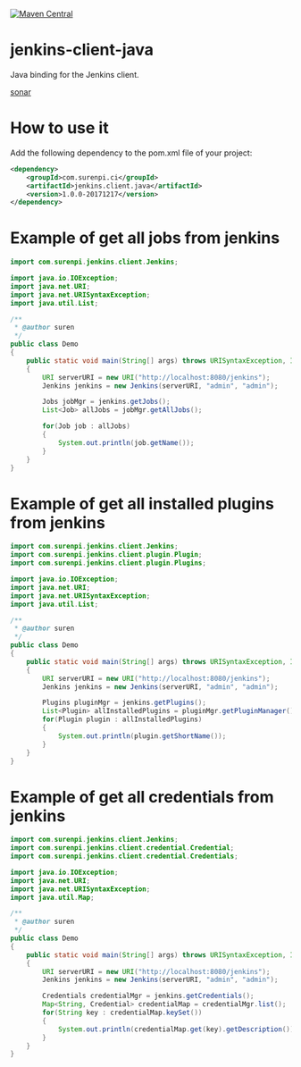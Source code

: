 [![Maven Central](https://maven-badges.herokuapp.com/maven-central/com.surenpi/jenkins.client.java/badge.svg)](https://maven-badges.herokuapp.com/maven-central/com.surenpi/jenkins.client.java)

# jenkins-client-java

Java binding for the Jenkins client.

[sonar](https://sonarcloud.io/dashboard?id=com.surenpi.ci%3Ajenkins.client.java)

# How to use it

Add the following dependency to the pom.xml file of your project:

```xml
<dependency>
    <groupId>com.surenpi.ci</groupId>
    <artifactId>jenkins.client.java</artifactId>
    <version>1.0.0-20171217</version>
</dependency>
```
# Example of get all jobs from jenkins

```java
import com.surenpi.jenkins.client.Jenkins;

import java.io.IOException;
import java.net.URI;
import java.net.URISyntaxException;
import java.util.List;

/**
 * @author suren
 */
public class Demo
{
    public static void main(String[] args) throws URISyntaxException, IOException
    {
        URI serverURI = new URI("http://localhost:8080/jenkins");
        Jenkins jenkins = new Jenkins(serverURI, "admin", "admin");

        Jobs jobMgr = jenkins.getJobs();
        List<Job> allJobs = jobMgr.getAllJobs();

        for(Job job : allJobs)
        {
            System.out.println(job.getName());
        }
    }
}
```

# Example of get all installed plugins from jenkins

```java
import com.surenpi.jenkins.client.Jenkins;
import com.surenpi.jenkins.client.plugin.Plugin;
import com.surenpi.jenkins.client.plugin.Plugins;

import java.io.IOException;
import java.net.URI;
import java.net.URISyntaxException;
import java.util.List;

/**
 * @author suren
 */
public class Demo
{
    public static void main(String[] args) throws URISyntaxException, IOException
    {
        URI serverURI = new URI("http://localhost:8080/jenkins");
        Jenkins jenkins = new Jenkins(serverURI, "admin", "admin");

        Plugins pluginMgr = jenkins.getPlugins();
        List<Plugin> allInstalledPlugins = pluginMgr.getPluginManager().getPlugins();
        for(Plugin plugin : allInstalledPlugins)
        {
            System.out.println(plugin.getShortName());
        }
    }
}
```

# Example of get all credentials from jenkins

```java
import com.surenpi.jenkins.client.Jenkins;
import com.surenpi.jenkins.client.credential.Credential;
import com.surenpi.jenkins.client.credential.Credentials;

import java.io.IOException;
import java.net.URI;
import java.net.URISyntaxException;
import java.util.Map;

/**
 * @author suren
 */
public class Demo
{
    public static void main(String[] args) throws URISyntaxException, IOException
    {
        URI serverURI = new URI("http://localhost:8080/jenkins");
        Jenkins jenkins = new Jenkins(serverURI, "admin", "admin");

        Credentials credentialMgr = jenkins.getCredentials();
        Map<String, Credential> credentialMap = credentialMgr.list();
        for(String key : credentialMap.keySet())
        {
            System.out.println(credentialMap.get(key).getDescription());
        }
    }
}
```